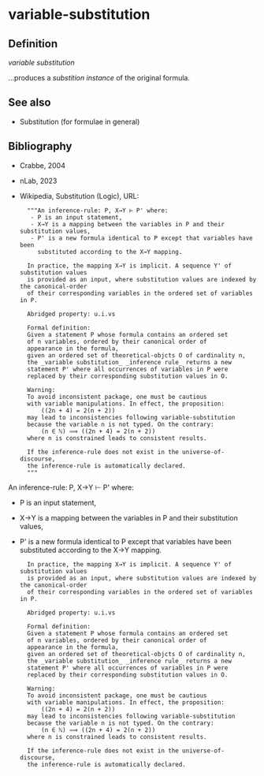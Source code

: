 # variable-substitution

## Definition

_variable substitution_

...produces a _substition instance_ of the original formula.

## See also

* Substitution (for formulae in general)

## Bibliography

* Crabbe, 2004
* nLab, 2023
* Wikipedia, Substitution (Logic), URL:

        """An inference-rule: P, X→Y ⊢ P' where:
         - P is an input statement,
         - X→Y is a mapping between the variables in P and their substitution values,
         - P' is a new formula identical to P except that variables have been
           substituted according to the X→Y mapping.

        In practice, the mapping X→Y is implicit. A sequence Y' of substitution values
        is provided as an input, where substitution values are indexed by the canonical-order
        of their corresponding variables in the ordered set of variables in P.

        Abridged property: u.i.vs

        Formal definition:
        Given a statement P whose formula contains an ordered set
        of n variables, ordered by their canonical order of
        appearance in the formula,
        given an ordered set of theoretical-objcts O of cardinality n,
        the _variable substitution_ _inference rule_ returns a new
        statement P' where all occurrences of variables in P were
        replaced by their corresponding substitution values in O.

        Warning:
        To avoid inconsistent package, one must be cautious
        with variable manipulations. In effect, the proposition:
            ((2n + 4) = 2(n + 2))
        may lead to inconsistencies following variable-substitution
        because the variable n is not typed. On the contrary:
            (n ∈ ℕ) ⟹ ((2n + 4) = 2(n + 2))
        where n is constrained leads to consistent results.

        If the inference-rule does not exist in the universe-of-discourse,
        the inference-rule is automatically declared.
        """

An inference-rule: P, X→Y ⊢ P' where:

- P is an input statement,
- X→Y is a mapping between the variables in P and their substitution values,
- P' is a new formula identical to P except that variables have been
  substituted according to the X→Y mapping.

        In practice, the mapping X→Y is implicit. A sequence Y' of substitution values
        is provided as an input, where substitution values are indexed by the canonical-order
        of their corresponding variables in the ordered set of variables in P.

        Abridged property: u.i.vs

        Formal definition:
        Given a statement P whose formula contains an ordered set
        of n variables, ordered by their canonical order of
        appearance in the formula,
        given an ordered set of theoretical-objcts O of cardinality n,
        the _variable substitution_ _inference rule_ returns a new
        statement P' where all occurrences of variables in P were
        replaced by their corresponding substitution values in O.

        Warning:
        To avoid inconsistent package, one must be cautious
        with variable manipulations. In effect, the proposition:
            ((2n + 4) = 2(n + 2))
        may lead to inconsistencies following variable-substitution
        because the variable n is not typed. On the contrary:
            (n ∈ ℕ) ⟹ ((2n + 4) = 2(n + 2))
        where n is constrained leads to consistent results.

        If the inference-rule does not exist in the universe-of-discourse,
        the inference-rule is automatically declared.